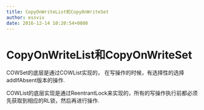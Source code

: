 ```yaml
---
title: CopyOnWriteList和CopyOnWriteSet
author: essviv
date: 2016-12-14 10:20:54+0800
---
```


# CopyOnWriteList和CopyOnWriteSet

COWSet的底层是通过COWList实现的， 在写操作的时候，有选择性的选择addIfAbsent版本的操作.

COWList的底层实现是通过ReentrantLock来实现的，所有的写操作执行前都必须先获取到相应的RL锁，然后再进行操作.
